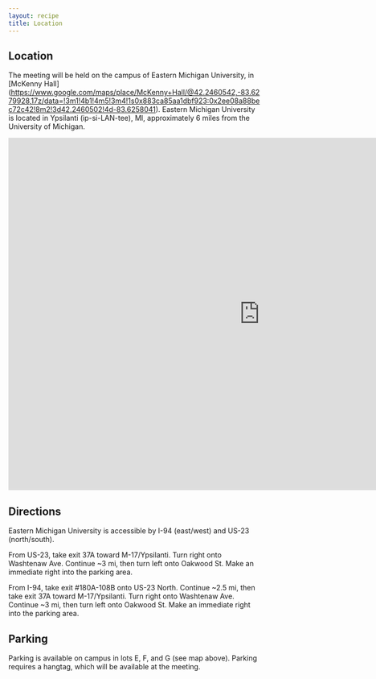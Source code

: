 ```yaml
---
layout: recipe
title: Location
---
```


## Location

The meeting will be held on the campus of Eastern Michigan University, in [McKenny Hall] (https://www.google.com/maps/place/McKenny+Hall/@42.2460542,-83.6279928,17z/data=!3m1!4b1!4m5!3m4!1s0x883ca85aa1dbf923:0x2ee08a88bec72c42!8m2!3d42.2460502!4d-83.6258041). Eastern Michigan University is located in Ypsilanti (ip-si-LAN-tee), MI, approximately 6 miles from the University of Michigan.

<iframe class="scribd_iframe_embed" title="2017 Campus Map Croppedv2" src="https://www.scribd.com/embeds/365572244/content?start_page=1&view_mode=scroll&access_key=key-znli9wmMnVmT5MqpNo6Y&show_recommendations=true" data-auto-height="false" data-aspect-ratio="1.536626916524702" scrolling="no" id="doc_25142" width="1000" height="700" frameborder="0"></iframe>

## Directions

Eastern Michigan University is accessible by I-94 (east/west) and US-23 (north/south). 

From US-23, take exit 37A toward M-17/Ypsilanti. Turn right onto Washtenaw Ave. Continue ~3 mi, then turn left onto Oakwood St. Make an immediate right into the parking area.

From I-94, take exit #180A-108B onto US-23 North. Continue ~2.5 mi, then take exit 37A toward M-17/Ypsilanti. Turn right onto Washtenaw Ave. Continue ~3 mi, then turn left onto Oakwood St. Make an immediate right into the parking area. 

## Parking

Parking is available on campus in lots E, F, and G (see map above). Parking requires a hangtag, which will be available at the meeting.


